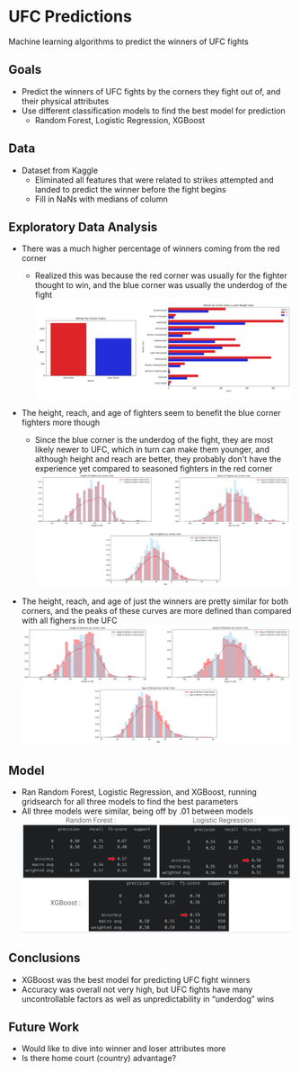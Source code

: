# UFC Predictions
Machine learning algorithms to predict the winners of UFC fights

## Goals
- Predict the winners of UFC fights by the corners they fight out of, and their physical attributes
- Use different classification models to find the best model for prediction
  - Random Forest, Logistic Regression, XGBoost

## Data
- Dataset from Kaggle
  - Eliminated all features that were related to strikes attempted and landed to predict the winner before the fight begins
  - Fill in NaNs with medians of column

## Exploratory Data Analysis
- There was a much higher percentage of winners coming from the red corner
  - Realized this was because the red corner was usually for the fighter thought to win, and the blue corner was usually the underdog of the fight
![alt text](https://github.com/gracejihaepark/ufc_prediction/blob/master/images/winner%20by%20corner%20colors.png?raw=true)

- The height, reach, and age of fighters seem to benefit the blue corner fighters more though
  - Since the blue corner is the underdog of the fight, they are most likely newer to UFC, which in turn can make them younger, and although height and reach are better, they probably don't have the experience yet compared to seasoned fighters in the red corner
![alt text](https://github.com/gracejihaepark/ufc_prediction/blob/master/images/attributes%20of%20fighers%20by%20corner%20colors.png?raw=true)

- The height, reach, and age of just the winners are pretty similar for both corners, and the peaks of these curves are more defined than compared with all fighers in the UFC
![alt text](https://github.com/gracejihaepark/ufc_prediction/blob/master/images/attributes%20of%20winners%20by%20corner%20colors.png?raw=true)

## Model
- Ran Random Forest, Logistic Regression, and XGBoost, running gridsearch for all three models to find the best parameters
- All three models were similar, being off by .01 between models
![alt text](https://github.com/gracejihaepark/ufc_prediction/blob/master/images/model.png?raw=true)

## Conclusions
- XGBoost was the best model for predicting UFC fight winners
- Accuracy was overall not very high, but UFC fights have many uncontrollable factors as well as unpredictability in “underdog” wins

## Future Work
- Would like to dive into winner and loser attributes more
- Is there home court (country) advantage?
